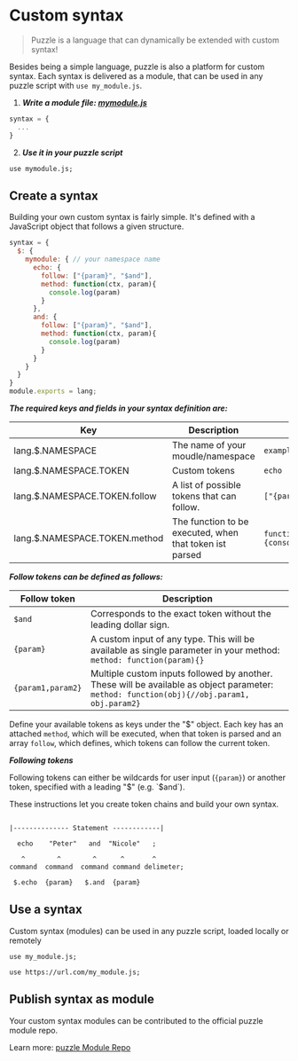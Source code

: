 # Custom syntax

> Puzzle is a language that can dynamically be extended with custom syntax!

Besides being a simple language, puzzle is also a platform for custom syntax. 
Each syntax is delivered as a module, that can be used in any puzzle script with `use my_module.js`.

1. ***Write a module file: <u>mymodule.js</u>***
```javascript
syntax = {
  ...
}
```

2. ***Use it in your puzzle script***
```puzzle
use mymodule.js;
```


## Create a syntax

Building your own custom syntax is fairly simple. It's defined with a JavaScript object that follows a given structure.

```javascript
syntax = {
  $: {
    mymodule: { // your namespace name
      echo: {
        follow: ["{param}", "$and"],
        method: function(ctx, param){
          console.log(param)
        }
      },
      and: {
        follow: ["{param}", "$and"],
        method: function(ctx, param){
          console.log(param)
        }
      }
    }
  }
}
module.exports = lang;
```



***The required keys and fields in your syntax definition are:***


| Key        | Description           | Example  |
| ------------- |-------------| -----|
| lang.$.NAMESPACE      | The name of your moudle/namespace | `example` |
| lang.$.NAMESPACE.TOKEN     | Custom tokens      |   `echo` |
| lang.$.NAMESPACE.TOKEN.follow | A list of possible tokens that can follow.   |    `["{param}", "$and"]` |
| lang.$.NAMESPACE.TOKEN.method | The function to be executed, when that token ist parsed     |    `function(param){console.log(param)}` |



***Follow tokens can be defined as follows:***


| Follow token        | Description    | 
| ------------- |-------------| 
| `$and`      | Corresponds to the exact token without the leading dollar sign. |
| `{param}`     | A custom input of any type. This will be available as single parameter in your method: `method: function(param){}`      |
| `{param1,param2}` | Multiple custom inputs followed by another. These will be available as object parameter: `method: function(obj){//obj.param1, obj.param2}`  | 



Define your available tokens as keys under the "$" object. Each key has an attached `method`, which will be executed, when that token is parsed and an array `follow`, which defines, which tokens can follow the current token.

***Following tokens***

Following tokens can either be wildcards for user input (`{param}`) or another token, specified with a leading "$" (e.g. `$and`).

These instructions let you create token chains and build your own syntax.


```puzzle

|-------------- Statement ------------|

  echo    "Peter"   and  "Nicole"   ;

   ^        ^        ^      ^       ^
command  command  command command delimeter;

 $.echo  {param}   $.and  {param}

```

## Use a syntax

Custom syntax (modules) can be used in any puzzle script, loaded locally or remotely

```puzzle
use my_module.js;

use https://url.com/my_module.js;
```

## Publish syntax as module

Your custom syntax modules can be contributed to the official puzzle module repo.

Learn more: [ puzzle Module Repo](https://github.com/puzzlelang/puzzle-catalog)